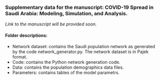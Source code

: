 ### Supplementary data for the manuscript: COVID-19 Spread in Saudi Arabia: Modeling, Simulation, and Analysis. 
*Link to the manuscript will be provided soon.*

#### Folder descriptions:

- Network dataset: contains the Saudi population network as generated by the code network_generator.py. The network dataset is in Pajek format.
- Code: contains the Python network generation code.
- Data: contains the population demographics data files. 
- Parameters: contains tables of the model parametrs.
